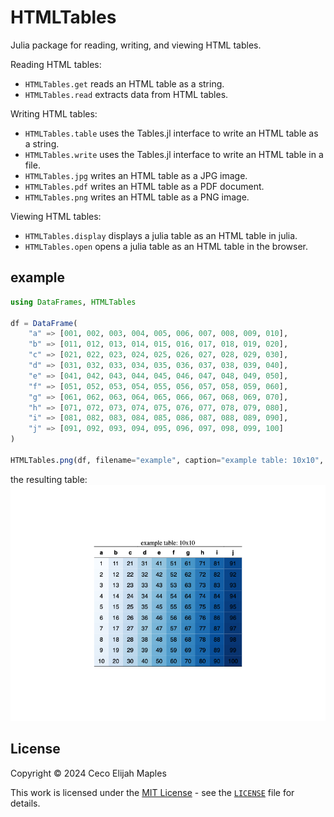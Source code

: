 # HTMLTables

Julia package for reading, writing, and viewing HTML tables.

Reading HTML tables:
- `HTMLTables.get` reads an HTML table as a string.
- `HTMLTables.read` extracts data from HTML tables.

Writing HTML tables:
- `HTMLTables.table` uses the Tables.jl interface to write an HTML table as a string.
- `HTMLTables.write` uses the Tables.jl interface to write an HTML table in a file.
- `HTMLTables.jpg` writes an HTML table as a JPG image.
- `HTMLTables.pdf` writes an HTML table as a PDF document.
- `HTMLTables.png` writes an HTML table as a PNG image.

Viewing HTML tables:
- `HTMLTables.display` displays a julia table as an HTML table in julia.
- `HTMLTables.open` opens a julia table as an HTML table in the browser.

## example
```julia
using DataFrames, HTMLTables

df = DataFrame(
    "a" => [001, 002, 003, 004, 005, 006, 007, 008, 009, 010],
    "b" => [011, 012, 013, 014, 015, 016, 017, 018, 019, 020],
    "c" => [021, 022, 023, 024, 025, 026, 027, 028, 029, 030],
    "d" => [031, 032, 033, 034, 035, 036, 037, 038, 039, 040],
    "e" => [041, 042, 043, 044, 045, 046, 047, 048, 049, 050],
    "f" => [051, 052, 053, 054, 055, 056, 057, 058, 059, 060],
    "g" => [061, 062, 063, 064, 065, 066, 067, 068, 069, 070],
    "h" => [071, 072, 073, 074, 075, 076, 077, 078, 079, 080],
    "i" => [081, 082, 083, 084, 085, 086, 087, 088, 089, 090],
    "j" => [091, 092, 093, 094, 095, 096, 097, 098, 099, 100]
)

HTMLTables.png(df, filename="example", caption="example table: 10x10", colorscale="Blues")

```
the resulting table:
![example table](docs/src/assets/example.png)

## License
Copyright © 2024 Ceco Elijah Maples

This work is licensed under the [MIT License](https://opensource.org/license/mit/) - see the [`LICENSE`](LICENSE.md) file for details.